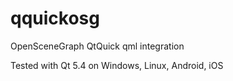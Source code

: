 # qquickosg
OpenSceneGraph QtQuick qml integration

Tested with Qt 5.4 on Windows, Linux, Android, iOS
